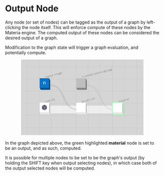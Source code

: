 # Output Node

Any node (or set of nodes) can be tagged as the output of a graph by left-clicking the node itself. This will enforce compute of these nodes by the Materia engine. The computed output of these nodes can be considered the desired output of a graph.

Modification to the graph state will trigger a graph evaluation, and potentially compute.

<p align="center">
  <img width="400" src="images/CreatorCow.png"/>
</p>

In the graph depicted above, the green highlighted **material** node is set to be an output, and as such, computed.

It is possible for multiple nodes to be set to be the graph's output (by holding the SHIFT key when output selecting nodes), in which case both of the output selected nodes will be computed.
